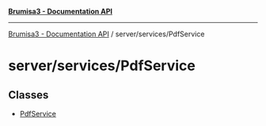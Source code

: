 [**Brumisa3 - Documentation API**](../../../README.md)

***

[Brumisa3 - Documentation API](../../../README.md) / server/services/PdfService

# server/services/PdfService

## Classes

- [PdfService](classes/PdfService.md)
